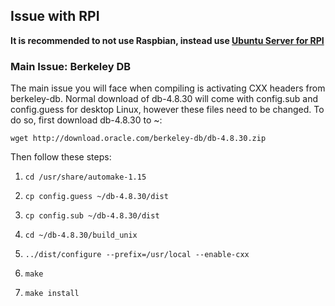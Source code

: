 ## Issue with RPI

**It is recommended to not use Raspbian, instead use [Ubuntu Server for RPI](https://ubuntu.com/download/raspberry-pi)**

### Main Issue: Berkeley DB

The main issue you will face when compiling is activating CXX headers from berkeley-db. Normal download of db-4.8.30 will come with
config.sub and config.guess for desktop Linux, however these files need to be changed. To do so, first download db-4.8.30 to ~:

`wget http://download.oracle.com/berkeley-db/db-4.8.30.zip`

Then follow these steps:

1. `cd /usr/share/automake-1.15`

2. `cp config.guess ~/db-4.8.30/dist`

3. `cp config.sub ~/db-4.8.30/dist`

4. `cd ~/db-4.8.30/build_unix`

5. `../dist/configure --prefix=/usr/local --enable-cxx`

6. `make`

7. `make install`
